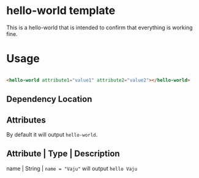 # hello-world template
This is a hello-world that is intended to confirm that everything is working fine.

# Usage

```html

<hello-world attribute1="value1" attribute2="value2"></hello-world>

```

## Dependency Location

## Attributes

By default it will output `hello-world`.

Attribute | Type   | Description
--------------------------------------------------------------
name      | String | `name = "Vaju"` will output `hello Vaju`

